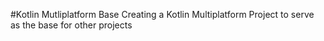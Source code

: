 #Kotlin Mutliplatform Base
Creating a Kotlin Multiplatform Project to serve as the base for other projects
